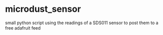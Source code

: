 # microdust_sensor
small python script using the readings of a SDS011 sensor to post them to a free adafruit feed

